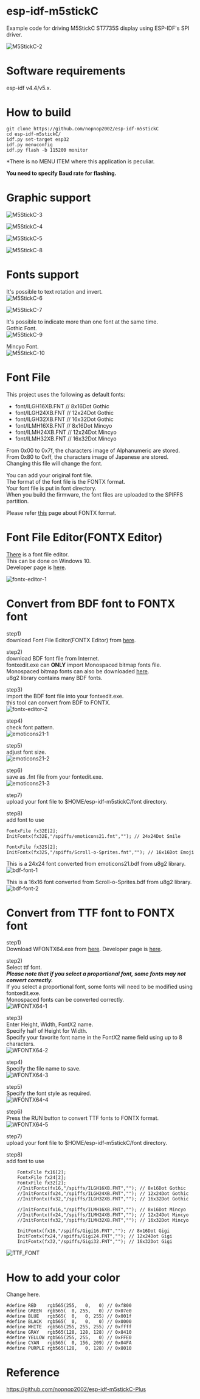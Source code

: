 # esp-idf-m5stickC

Example code for driving M5StickC ST7735S display using ESP-IDF's SPI driver.

![M5StickC-2](https://user-images.githubusercontent.com/6020549/57962798-88284680-7956-11e9-862d-365667c9941d.JPG)

# Software requirements
esp-idf v4.4/v5.x.   

# How to build
```
git clone https://github.com/nopnop2002/esp-idf-m5stickC
cd esp-idf-m5stickC/
idf.py set-target esp32
idf.py menuconfig
idf.py flash -b 115200 monitor
```

\*There is no MENU ITEM where this application is peculiar.   

__You need to specify Baud rate for flashing.__   

# Graphic support
![M5StickC-3](https://user-images.githubusercontent.com/6020549/57962800-8c546400-7956-11e9-876d-795b6fe6d9e6.JPG)

![M5StickC-4](https://user-images.githubusercontent.com/6020549/57962802-8f4f5480-7956-11e9-806a-9e3c0bb7f98f.JPG)

![M5StickC-5](https://user-images.githubusercontent.com/6020549/57962803-924a4500-7956-11e9-8b30-44bfe19d136d.JPG)

![M5StickC-8](https://user-images.githubusercontent.com/6020549/57962809-9f673400-7956-11e9-998e-f2b26f3ded44.JPG)

# Fonts support
It's possible to text rotation and invert.   
![M5StickC-6](https://user-images.githubusercontent.com/6020549/57962805-96766280-7956-11e9-92a8-8778e62b7ef5.JPG)

![M5StickC-7](https://user-images.githubusercontent.com/6020549/57962808-9b3b1680-7956-11e9-8f7d-487c17d43dbf.JPG)

It's possible to indicate more than one font at the same time.   
Gothic Font.   
![M5StickC-9](https://user-images.githubusercontent.com/6020549/57962812-a2fabb00-7956-11e9-989f-b0fa90523c01.JPG)

Mincyo Font.   
![M5StickC-10](https://user-images.githubusercontent.com/6020549/57962814-a68e4200-7956-11e9-95ff-c735b336036d.JPG)

# Font File   
This project uses the following as default fonts:   
- font/ILGH16XB.FNT // 8x16Dot Gothic
- font/ILGH24XB.FNT // 12x24Dot Gothic
- font/ILGH32XB.FNT // 16x32Dot Gothic
- font/ILMH16XB.FNT // 8x16Dot Mincyo
- font/ILMH24XB.FNT // 12x24Dot Mincyo
- font/ILMH32XB.FNT // 16x32Dot Mincyo

From 0x00 to 0x7f, the characters image of Alphanumeric are stored.   
From 0x80 to 0xff, the characters image of Japanese are stored.   
Changing this file will change the font.

You can add your original font file.   
The format of the font file is the FONTX format.   
Your font file is put in font directory.   
When you build the firmware, the font files are uploaded to the SPIFFS partition.   

Please refer [this](http://elm-chan.org/docs/dosv/fontx_e.html) page about FONTX format.   

# Font File Editor(FONTX Editor)   
[There](http://elm-chan.org/fsw/fontxedit.zip) is a font file editor.   
This can be done on Windows 10.   
Developer page is [here](http://elm-chan.org/fsw_e.html).   

![fontx-editor-1](https://github.com/user-attachments/assets/76a8c96f-74c3-4583-a4f1-5664f0e81f3a)

# Convert from BDF font to FONTX font   
step1)   
download Font File Editor(FONTX Editor) from [here](http://elm-chan.org/fsw_e.html).   

step2)   
download BDF font file from Internet.   
fontxedit.exe can __ONLY__ import Monospaced bitmap fonts file.   
Monospaced bitmap fonts can also be downloaded [here](https://github.com/Tecate/bitmap-fonts).   
u8g2 library contains many BDF fonts.   

step3)   
import the BDF font file into your fontxedit.exe.   
this tool can convert from BDF to FONTX.   
![fontx-editor-2](https://github.com/user-attachments/assets/e47c6b07-88a5-4a10-929f-9956bffa3d76)

step4)   
check font pattern.   
![emoticons21-1](https://github.com/user-attachments/assets/8a094393-2fa4-4722-88b4-154d6b3ecf1f)

step5)   
adjust font size.   
![emoticons21-2](https://github.com/user-attachments/assets/4e3280c9-7d6e-4fee-99f2-1d8f029c2bf6)

step6)   
save as .fnt file from your fontedit.exe.   
![emoticons21-3](https://github.com/user-attachments/assets/7d4c7519-7d80-4098-8106-e84894b009dc)

step7)   
upload your font file to $HOME/esp-idf-m5stickC/font directory.   

step8)   
add font to use   
```
FontxFile fx32E[2];
InitFontx(fx32E,"/spiffs/emoticons21.fnt",""); // 24x24Dot Smile

FontxFile fx32S[2];
InitFontx(fx32S,"/spiffs/Scroll-o-Sprites.fnt",""); // 16x16Dot Emoji
```

This is a 24x24 font converted from emoticons21.bdf from u8g2 library.   
![bdf-font-1](https://github.com/user-attachments/assets/5b3cf0d4-0495-40b3-b1d2-f1d75a25b06e)

This is a 16x16 font converted from Scroll-o-Sprites.bdf from u8g2 library.   
![bdf-font-2](https://github.com/user-attachments/assets/a5f2022e-86a0-47ac-87a8-b88c77e7a959)

# Convert from TTF font to FONTX font  
step1)   
Download WFONTX64.exe from [here](https://github.com/nemuisan/WFONTX64/releases).
Developer page is [here](https://github.com/nemuisan/WFONTX64).   

step2)   
Select ttf font.   
___Please note that if you select a proportional font, some fonts may not convert correctly.___   
If you select a proportional font, some fonts will need to be modified using fontxedit.exe.   
Monospaced fonts can be converted correctly.   
![WFONTX64-1](https://github.com/user-attachments/assets/2193a3c4-021c-48e6-8486-2ce500bdac36)

step3)   
Enter Height, Width, FontX2 name.   
Specify half of Height for Width.   
Specify your favorite font name in the FontX2 name field using up to 8 characters.   
![WFONTX64-2](https://github.com/user-attachments/assets/c87a9ec9-8e28-4d34-8475-60b15a47fb22)


step4)   
Specify the file name to save.   
![WFONTX64-3](https://github.com/user-attachments/assets/9715d4bf-e460-41a6-9a4b-38c0f10020f7)

step5)   
Specify the font style as required.   
![WFONTX64-4](https://github.com/user-attachments/assets/0ff3072d-6a78-48ae-b855-60c692f8d771)

step6)   
Press the RUN button to convert TTF fonts to FONTX format.   
![WFONTX64-5](https://github.com/user-attachments/assets/d9797e3d-1fd6-4504-b161-c1280f1242c0)

step7)   
upload your font file to $HOME/esp-idf-m5stickC/font directory.   

step8)   
add font to use   
```
    FontxFile fx16[2];
    FontxFile fx24[2];
    FontxFile fx32[2];
    //InitFontx(fx16,"/spiffs/ILGH16XB.FNT",""); // 8x16Dot Gothic
    //InitFontx(fx24,"/spiffs/ILGH24XB.FNT",""); // 12x24Dot Gothic
    //InitFontx(fx32,"/spiffs/ILGH32XB.FNT",""); // 16x32Dot Gothic

    //InitFontx(fx16,"/spiffs/ILMH16XB.FNT",""); // 8x16Dot Mincyo
    //InitFontx(fx24,"/spiffs/ILMH24XB.FNT",""); // 12x24Dot Mincyo
    //InitFontx(fx32,"/spiffs/ILMH32XB.FNT",""); // 16x32Dot Mincyo

    InitFontx(fx16,"/spiffs/Gigi16.FNT",""); // 8x16Dot Gigi
    InitFontx(fx24,"/spiffs/Gigi24.FNT",""); // 12x24Dot Gigi
    InitFontx(fx32,"/spiffs/Gigi32.FNT",""); // 16x32Dot Gigi
```

![TTF_FONT](https://github.com/user-attachments/assets/7b8c88d8-e347-48a8-b438-1779f2601230)

# How to add your color   
Change here.   
```
#define RED    rgb565(255,   0,   0) // 0xf800
#define GREEN  rgb565(  0, 255,   0) // 0x07e0
#define BLUE   rgb565(  0,   0, 255) // 0x001f
#define BLACK  rgb565(  0,   0,   0) // 0x0000
#define WHITE  rgb565(255, 255, 255) // 0xffff
#define GRAY   rgb565(128, 128, 128) // 0x8410
#define YELLOW rgb565(255, 255,   0) // 0xFFE0
#define CYAN   rgb565(  0, 156, 209) // 0x04FA
#define PURPLE rgb565(128,   0, 128) // 0x8010
```

# Reference   
https://github.com/nopnop2002/esp-idf-m5stickC-Plus
